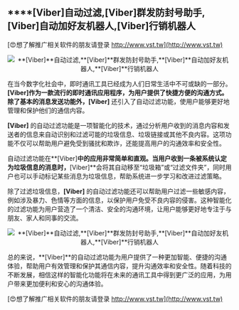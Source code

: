 ## ****[Viber]**自动过滤,**[Viber]**群发防封号助手,**[Viber]**自动加好友机器人,**[Viber]**行销机器人**

[😍想了解推广相关软件的朋友请登录 http://www.vst.tw](http://www.vst.tw)

 <center><img src="https://vst.tw/MP4/tuiguang/png/4.png" alt="**[Viber]**自动过滤,**[Viber]**群发防封号助手,**[Viber]**自动加好友机器人,**[Viber]**行销机器人"></center>

在当今数字化社会中，即时通讯工具已经成为人们日常生活中不可或缺的一部分。**[Viber]**作为一款流行的即时通讯应用程序，为用户提供了快捷方便的沟通方式。除了基本的消息发送功能外，**[Viber]** 还引入了自动过滤功能，使用户能够更好地管理和保护他们的通信内容。

**[Viber]** 的自动过滤功能是一项智能化的技术，通过分析用户收到的消息内容和发送者的信息来自动识别和过滤可能的垃圾信息、垃圾链接或其他不良内容。这项功能不仅可以帮助用户避免受到骚扰和欺诈，还能提高用户的沟通效率和安全性。

自动过滤功能在**[Viber]**中的应用非常简单和直观。当用户收到一条被系统认定为垃圾信息的消息时，**[Viber]**会将其自动移至“垃圾箱”或“过滤文件夹”，同时用户也可以手动标记某些消息为垃圾信息，帮助系统进一步学习和改进过滤策略。

除了过滤垃圾信息，**[Viber]** 的自动过滤功能还可以帮助用户过滤一些敏感内容，例如涉及暴力、色情等方面的信息，以保护用户免受不良内容的侵害。这种智能化的过滤功能为用户营造了一个清洁、安全的沟通环境，让用户能够更好地专注于与朋友、家人和同事的交流。

 <center><img src="https://vst.tw/MP4/tuiguang/png/3.png" alt="**[Viber]**自动过滤,**[Viber]**群发防封号助手,**[Viber]**自动加好友机器人,**[Viber]**行销机器人"></center>

总的来说，**[Viber]**的自动过滤功能为用户提供了一种更加智能、便捷的沟通体验，帮助用户有效管理和保护其通信内容，提升沟通效率和安全性。随着科技的不断发展，相信这样的智能化功能将在未来的通讯工具中得到更广泛的应用，为用户带来更加便利和安心的沟通体验。

[😍想了解推广相关软件的朋友请登录 http://www.vst.tw](http://www.vst.tw)



